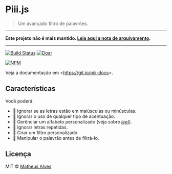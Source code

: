 Piii.js
=======

> Um avançado filtro de palavrões.

***

**Este projeto não é mais mantido. [Leia aqui a nota de arquivamento](https://github.com/portujs/piii.js/issues/8).**

***

[![Build Status](https://travis-ci.org/piiijs/piii.js.svg?branch=master)](https://travis-ci.org/piiijs/piii.js)
[![Doar](https://img.shields.io/badge/paypal-doar-179bd7.svg?logo=paypal&style=flat&logoColor=blue)](https://www.paypal.com/cgi-bin/webscr?cmd=_s-xclick&hosted_button_id=3WZ447WCJ54XG&source=url)

[![NPM](https://nodei.co/npm/piii.png?mini=true)]()

Veja a documentação em &lt;https://git.io/piii-docs&gt;.

Características
---------------

Você poderá:

* :metal: Ignorar se as letras estão em maiúsculas ou minúsculas.
* :wine_glass: Ignorar o uso de qualquer tipo de acentuação.
* :nail_care: Gerênciar um alfabeto personalizado (veja sobre [*leet*](https://goo.gl/MLRHcB)).
* :dancers: Ignorar letras repetidas.
* :lipstick: Criar um filtro personalizado.
* :muscle: Manipular o palavrão antes de filtrá-lo.

Licença
-------

MIT &copy; [Matheus Alves](https://git.io/v3PZ9)
